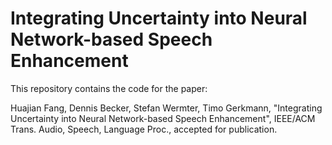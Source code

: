 # Integrating Uncertainty into Neural Network-based Speech Enhancement

This repository contains the code for the paper:  

Huajian Fang, Dennis Becker, Stefan Wermter, Timo Gerkmann, "Integrating Uncertainty into Neural Network-based Speech Enhancement", IEEE/ACM Trans. Audio, Speech, Language Proc., accepted for publication.
